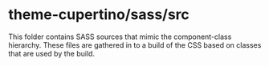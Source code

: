 # theme-cupertino/sass/src

This folder contains SASS sources that mimic the component-class hierarchy. These files
are gathered in to a build of the CSS based on classes that are used by the build.

